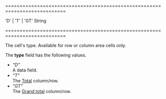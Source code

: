 ===========================================================================
<!--acceptValues-->'D' | 'T' | 'GT'<!--/acceptValues-->
<!--type-->String<!--/type-->
===========================================================================

<!--shortDescription-->
The cell's type. Available for row or column area cells only.
<!--/shortDescription-->

<!--fullDescription-->
The **type** field has the following values.

- *"D"*  
    A data field.
- *"T"*  
    The [Total](/Documentation/Guide/Widgets/PivotGrid/Visual_Elements/#Totals) column/row.
- *"GT"*  
    The [Grand total](/Documentation/Guide/Widgets/PivotGrid/Visual_Elements/#Totals) column/row.

<!--/fullDescription-->
